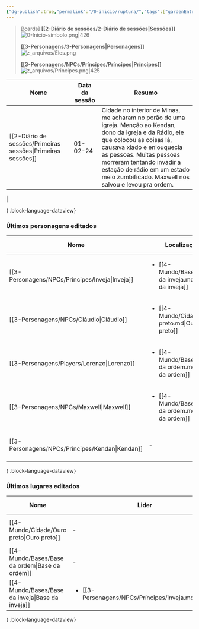 ```yaml
---
{"dg-publish":true,"permalink":"/0-inicio/ruptura/","tags":["gardenEntry"]}
---
```


> [!cards]
>**[[2-Diário de sessões/2-Diário de sessões\|Sessões]]**
> ![0-Inicio-simbolo.png|426](/img/user/z_arquivos/0-Inicio-simbolo.png)
> 
> **[[3-Personagens/3-Personagens\|Personagens]]**
> ![z_arquivos/Eles.png](/img/user/z_arquivos/Eles.png)
> 
> **[[3-Personagens/NPCs/Príncipes/Príncipes\|Príncipes]]**
> ![z_arquivos/Principes.png|425](/img/user/z_arquivos/Principes.png)


| Nome                                                            | Data da sessão | Resumo                                                                                                                                                                                                                                                                                                               |
| --------------------------------------------------------------- | -------------- | -------------------------------------------------------------------------------------------------------------------------------------------------------------------------------------------------------------------------------------------------------------------------------------------------------------------- |
| [[2-Diário de sessões/Primeiras sessões\|Primeiras sessões]] | 01-02-24       | Cidade no interior de Minas, me acharam no porão de uma igreja. Menção ao Kendan, dono da igreja e da Rádio, ele que colocou as coisas lá, causava xiado e enlouquecia as pessoas. Muitas pessoas morreram tentando invadir a estação de rádio em um estado meio zumbificado. Maxwell nos salvou e levou pra ordem.
 |

{ .block-language-dataview}

### Últimos personagens editados
| Nome                                               | Localização                                                            | Equipe                                                | Status    | Última edição    |
| -------------------------------------------------- | ---------------------------------------------------------------------- | ----------------------------------------------------- | --------- | ---------------- |
| [[3-Personagens/NPCs/Príncipes/Inveja\|Inveja]] | <ul><li>[[4-Mundo/Bases/Base da inveja.md\\|Base da inveja]]</li></ul> | <ul><li>[[4-Mundo/Grupos/Reino.md\\|Reino]]</li></ul> | Morto     | 09-05-25 - 12:07 |
| [[3-Personagens/NPCs/Cláudio\|Cláudio]]         | <ul><li>[[4-Mundo/Cidade/Ouro preto.md\\|Ouro preto]]</li></ul>        | \-                                                    | Morto     | 09-05-25 - 10:49 |
| [[3-Personagens/Players/Lorenzo\|Lorenzo]]      | <ul><li>[[4-Mundo/Bases/Base da ordem.md\\|Base da ordem]]</li></ul>   | \-                                                    | Machucado | 08-05-25 - 20:25 |
| [[3-Personagens/NPCs/Maxwell\|Maxwell]]         | <ul><li>[[4-Mundo/Bases/Base da ordem.md\\|Base da ordem]]</li></ul>   | <ul><li>[[4-Mundo/Grupos/Ordem.md\\|Ordem]]</li></ul> | Saudável  | 08-05-25 - 20:10 |
| [[3-Personagens/NPCs/Príncipes/Kendan\|Kendan]] | \-                                                                     | \-                                                    | \-        | 08-05-25 - 20:05 |

{ .block-language-dataview}
### Últimos lugares editados
| Nome                                                | Lider                                                                 | Última edição    |
| --------------------------------------------------- | --------------------------------------------------------------------- | ---------------- |
| [[4-Mundo/Cidade/Ouro preto\|Ouro preto]]        | \-                                                                    | 08-05-25 - 19:10 |
| [[4-Mundo/Bases/Base da ordem\|Base da ordem]]   | \-                                                                    | 08-05-25 - 18:02 |
| [[4-Mundo/Bases/Base da inveja\|Base da inveja]] | <ul><li>[[3-Personagens/NPCs/Príncipes/Inveja.md\\|Inveja]]</li></ul> | 09-05-25 - 12:07 |

{ .block-language-dataview}